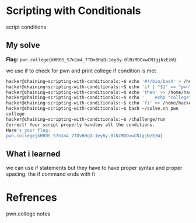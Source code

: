 # Scripting with Conditionals
script conditions

## My solve
**Flag:** `pwn.college{kHR0S_S7n1m4_7TDvBHqD-1ey8y.0lNzMDOxwCN1gjNzEzW}`

we use if to check for pwn and print college if condition is met

```bash
hacker@chaining~scripting-with-conditionals:~$ echo '#!/bin/bash' > /home/hacker/solve.sh
hacker@chaining~scripting-with-conditionals:~$ echo 'if [ "$1" == "pwn" ]' >> /home/hacker/solve.sh
hacker@chaining~scripting-with-conditionals:~$ echo 'then' >> /home/hacker/solve.sh
hacker@chaining~scripting-with-conditionals:~$ echo '    echo "college"' >> /home/hacker/solve.sh
hacker@chaining~scripting-with-conditionals:~$ echo 'fi' >> /home/hacker/solve.sh
hacker@chaining~scripting-with-conditionals:~$ bash ~/solve.sh pwn
college
hacker@chaining~scripting-with-conditionals:~$ /challenge/run
Correct! Your script properly handles all the conditions.
Here's your flag:
pwn.college{kHR0S_S7n1m4_7TDvBHqD-1ey8y.0lNzMDOxwCN1gjNzEzW}
```

## What i learned
we can use if statements but they have to have proper syntax and proper spacing. the if command ends with fi

# Refrences
pwn.college notes